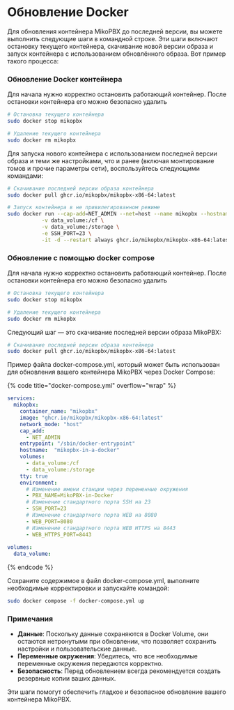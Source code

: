 # Обновление Docker

Для обновления контейнера MikoPBX до последней версии, вы можете выполнить следующие шаги в командной строке. Эти шаги включают остановку текущего контейнера, скачивание новой версии образа и запуск контейнера с использованием обновлённого образа. Вот пример такого процесса:

### Обновление Docker контейнера

Для начала нужно корректно остановить работающий контейнер. После остановки контейнера его можно безопасно удалить

```bash
# Остановка текущего контейнера
sudo docker stop mikopbx

# Удаление текущего контейнера
sudo docker rm mikopbx
```

Для запуска нового контейнера с использованием последней версии образа и теми же настройками, что и ранее (включая монтирование томов и прочие параметры сети), воспользуйтесь следующими командами:

```bash
# Скачивание последней версии образа контейнера
sudo docker pull ghcr.io/mikopbx/mikopbx-x86-64:latest

# Запуск контейнера в не привилегированном режиме
sudo docker run --cap-add=NET_ADMIN --net=host --name mikopbx --hostname mikopbx \
           -v data_volume:/cf \
           -v data_volume:/storage \
           -e SSH_PORT=23 \
           -it -d --restart always ghcr.io/mikopbx/mikopbx-x86-64:latest
```

### Обновление с помощью docker compose

Для начала нужно корректно остановить работающий контейнер. После остановки контейнера его можно безопасно удалить

```bash
# Остановка текущего контейнера
sudo docker stop mikopbx

# Удаление текущего контейнера
sudo docker rm mikopbx
```

Следующий шаг — это скачивание последней версии образа MikoPBX:

```bash
# Скачивание последней версии образа контейнера
sudo docker pull ghcr.io/mikopbx/mikopbx-x86-64:latest
```

Пример файла docker-compose.yml, который может быть использован для обновления вашего контейнера MikoPBX через Docker Compose:

{% code title="docker-compose.yml" overflow="wrap" %}
```yaml
services:
  mikopbx:
    container_name: "mikopbx"
    image: "ghcr.io/mikopbx/mikopbx-x86-64:latest"
    network_mode: "host"
    cap_add:
      - NET_ADMIN
    entrypoint: "/sbin/docker-entrypoint"
    hostname:  "mikopbx-in-a-docker"
    volumes:
      - data_volume:/cf
      - data_volume:/storage
    tty: true
    environment:
      # Изменение имени станции через переменные окружения
      - PBX_NAME=MikoPBX-in-Docker
      # Изменение стандартного порта SSH на 23
      - SSH_PORT=23
      # Изменение стандартного порта WEB на 8080
      - WEB_PORT=8080
      # Изменение стандартного порта WEB HTTPS на 8443
      - WEB_HTTPS_PORT=8443
      
volumes:
  data_volume:
```
{% endcode %}

Сохраните содержимое в файл docker-compose.yml, выполните необходимые корректировки и запускайте командой:

```bash
sudo docker compose -f docker-compose.yml up
```

### Примечания

* **Данные**: Поскольку данные сохраняются в Docker Volume, они остаются нетронутыми при обновлении, что позволяет сохранить настройки и пользовательские данные.
* **Переменные окружения**: Убедитесь, что все необходимые переменные окружения передаются корректно.
* **Безопасность**: Перед обновлением всегда рекомендуется создать резервные копии ваших данных.

Эти шаги помогут обеспечить гладкое и безопасное обновление вашего контейнера MikoPBX.
